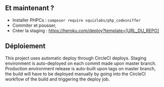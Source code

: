 ## Et maintenant ? 
- Installer PHPCs : `composer require squizlabs/php_codesniffer`
- Commiter et pousser,
- Créer la staging : https://heroku.com/deploy?template=[URL_DU_REPO]



## Déploiement 
This project uses automatic deploy through CircleCI deploys. Staging environment is auto-deployed on each commit made upon master branch. 
Production environment release is auto-built upon tags on master branch, the build will have to be deployed manually by going into the CircleCI workflow of the build and triggering the deploy job.
